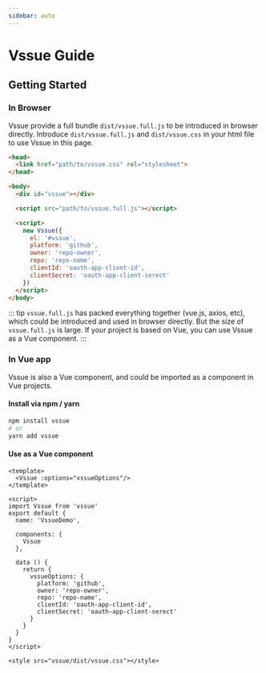 ```yaml
---
sidebar: auto
---
```


# Vssue Guide

## Getting Started

### In Browser

Vssue provide a full bundle `dist/vssue.full.js` to be introduced in browser directly. Introduce `dist/vssue.full.js` and `dist/vssue.css` in your html file to use Vssue in this page.

```html
<head>
  <link href="path/to/vssue.css" rel="stylesheet">
</head>

<body>
  <div id="vssue"></div>

  <script src="path/to/vssue.full.js"></script>

  <script>
    new Vssue({
      el: '#vssue',
      platform: 'github',
      owner: 'repo-owner',
      repo: 'repo-name',
      clientId: 'oauth-app-client-id',
      clientSecret: 'oauth-app-client-serect'
    })
  </script>
</body>
```

::: tip
`vssue.full.js` has packed everything together (vue.js, axios, etc), which could be introduced and used in browser directly. But the size of `vssue.full.js` is large. If your project is based on Vue, you can use Vssue as a Vue component.
:::

### In Vue app

Vssue is also a Vue component, and could be imported as a component in Vue projects.

#### Install via npm / yarn

```bash
npm install vssue
# or
yarn add vssue
```

#### Use as a Vue component

```vue
<template>
  <Vssue :options="vssueOptions"/>
</template>

<script>
import Vssue from 'vssue'
export default {
  name: 'VssueDemo',

  components: {
    Vssue
  },

  data () {
    return {
      vssueOptions: {
        platform: 'github',
        owner: 'repo-owner',
        repo: 'repo-name',
        clientId: 'oauth-app-client-id',
        clientSecret: 'oauth-app-client-serect'
      }
    }
  }
}
</script>

<style src="vssue/dist/vssue.css"></style>
```
